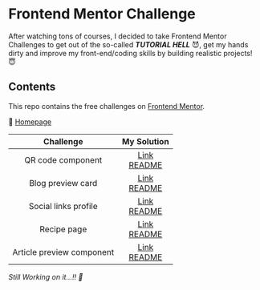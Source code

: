 # Frontend Mentor Challenge

After watching tons of courses, I decided to take Frontend Mentor Challenges to get out of the so-called **_TUTORIAL HELL_** :smiling_imp:, get my hands dirty and improve my front-end/coding skills by building realistic projects! :innocent:

## Contents

This repo contains the free challenges on [Frontend Mentor](https://www.frontendmentor.io).

:house_with_garden: [Homepage](https://yahappylemon.github.io/frontend-mentor-practice/)

|         Challenge         |                                                                       My Solution                                                                       |
| :-----------------------: | :-----------------------------------------------------------------------------------------------------------------------------------------------------: |
|     QR code component     |         [Link](https://yahappylemon.github.io/frontend-mentor-practice/QR-code-component/index.html)<br>[README](./QR-code-component/README.md)         |
|     Blog preview card     |         [Link](https://yahappylemon.github.io/frontend-mentor-practice/Blog-preview-card/index.html)<br>[README](./Blog-preview-card/README.md)         |
|   Social links profile    |      [Link](https://yahappylemon.github.io/frontend-mentor-practice/Social-links-profile/index.html)<br>[README](./Social-links-profile/README.md)      |
|        Recipe page        |               [Link](https://yahappylemon.github.io/frontend-mentor-practice/Recipe-page/index.html)<br>[README](./Recipe-page/README.md)               |
| Article preview component | [Link](https://yahappylemon.github.io/frontend-mentor-practice/Article-preview-component/index.html)<br>[README](./Article-preview-component/README.md) |

_Still Working on it...!! :muscle:_
